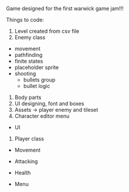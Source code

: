 Game designed for the first warwick game jam!!!

Things to code:
1. Level created from csv file
1. Enemy class
  - movement
  - pathfinding
  - finite states
  - placeholder sprite
  - shooting
    - bullets group
    - bullet logic
1. Body parts
1. UI designing, font and boxes
1. Assets -> player enemy and tileset
1. Character editor menu
  - UI
1. Player class
  - Movement
  - Attacking
  - Health 

- Menu

